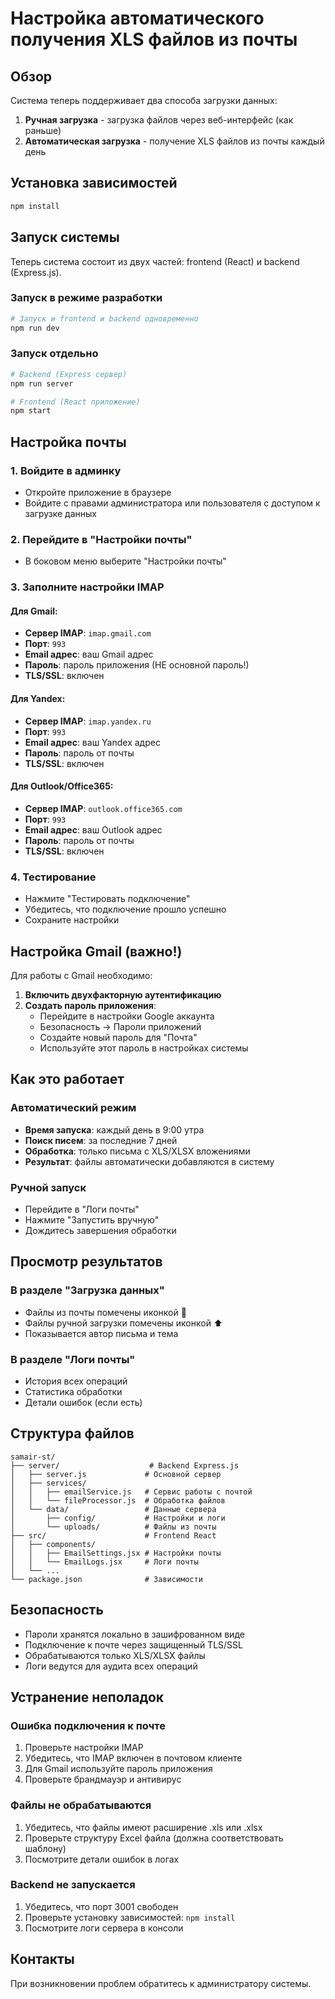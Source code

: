 # Настройка автоматического получения XLS файлов из почты

## Обзор

Система теперь поддерживает два способа загрузки данных:
1. **Ручная загрузка** - загрузка файлов через веб-интерфейс (как раньше)
2. **Автоматическая загрузка** - получение XLS файлов из почты каждый день

## Установка зависимостей

```bash
npm install
```

## Запуск системы

Теперь система состоит из двух частей: frontend (React) и backend (Express.js).

### Запуск в режиме разработки
```bash
# Запуск и frontend и backend одновременно
npm run dev
```

### Запуск отдельно
```bash
# Backend (Express сервер)
npm run server

# Frontend (React приложение)
npm start
```

## Настройка почты

### 1. Войдите в админку
- Откройте приложение в браузере
- Войдите с правами администратора или пользователя с доступом к загрузке данных

### 2. Перейдите в "Настройки почты"
- В боковом меню выберите "Настройки почты"

### 3. Заполните настройки IMAP

#### Для Gmail:
- **Сервер IMAP**: `imap.gmail.com`
- **Порт**: `993`
- **Email адрес**: ваш Gmail адрес
- **Пароль**: пароль приложения (НЕ основной пароль!)
- **TLS/SSL**: включен

#### Для Yandex:
- **Сервер IMAP**: `imap.yandex.ru`
- **Порт**: `993`
- **Email адрес**: ваш Yandex адрес
- **Пароль**: пароль от почты
- **TLS/SSL**: включен

#### Для Outlook/Office365:
- **Сервер IMAP**: `outlook.office365.com`
- **Порт**: `993`
- **Email адрес**: ваш Outlook адрес
- **Пароль**: пароль от почты
- **TLS/SSL**: включен

### 4. Тестирование
- Нажмите "Тестировать подключение"
- Убедитесь, что подключение прошло успешно
- Сохраните настройки

## Настройка Gmail (важно!)

Для работы с Gmail необходимо:

1. **Включить двухфакторную аутентификацию**
2. **Создать пароль приложения**:
   - Перейдите в настройки Google аккаунта
   - Безопасность → Пароли приложений
   - Создайте новый пароль для "Почта"
   - Используйте этот пароль в настройках системы

## Как это работает

### Автоматический режим
- **Время запуска**: каждый день в 9:00 утра
- **Поиск писем**: за последние 7 дней
- **Обработка**: только письма с XLS/XLSX вложениями
- **Результат**: файлы автоматически добавляются в систему

### Ручной запуск
- Перейдите в "Логи почты"
- Нажмите "Запустить вручную"
- Дождитесь завершения обработки

## Просмотр результатов

### В разделе "Загрузка данных"
- Файлы из почты помечены иконкой 📧
- Файлы ручной загрузки помечены иконкой ⬆️
- Показывается автор письма и тема

### В разделе "Логи почты"
- История всех операций
- Статистика обработки
- Детали ошибок (если есть)

## Структура файлов

```
samair-st/
├── server/                    # Backend Express.js
│   ├── server.js             # Основной сервер
│   ├── services/
│   │   ├── emailService.js   # Сервис работы с почтой
│   │   └── fileProcessor.js  # Обработка файлов
│   └── data/                 # Данные сервера
│       ├── config/           # Настройки и логи
│       └── uploads/          # Файлы из почты
├── src/                      # Frontend React
│   ├── components/
│   │   ├── EmailSettings.jsx # Настройки почты
│   │   └── EmailLogs.jsx     # Логи почты
│   └── ...
└── package.json              # Зависимости
```

## Безопасность

- Пароли хранятся локально в зашифрованном виде
- Подключение к почте через защищенный TLS/SSL
- Обрабатываются только XLS/XLSX файлы
- Логи ведутся для аудита всех операций

## Устранение неполадок

### Ошибка подключения к почте
1. Проверьте настройки IMAP
2. Убедитесь, что IMAP включен в почтовом клиенте
3. Для Gmail используйте пароль приложения
4. Проверьте брандмауэр и антивирус

### Файлы не обрабатываются
1. Убедитесь, что файлы имеют расширение .xls или .xlsx
2. Проверьте структуру Excel файла (должна соответствовать шаблону)
3. Посмотрите детали ошибок в логах

### Backend не запускается
1. Убедитесь, что порт 3001 свободен
2. Проверьте установку зависимостей: `npm install`
3. Посмотрите логи сервера в консоли

## Контакты

При возникновении проблем обратитесь к администратору системы. 